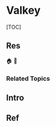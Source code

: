 # Valkey

[TOC]



## Res
🏠 
🚧 


### Related Topics



## Intro



## Ref
[替代 Redis 的一场赛跑，刚刚 Linux 基金会宣布了“赢家”]: https://mp.weixin.qq.com/s/ax_Rk_owpNRBkZJ3hoG3iw

[Redka：结合 Redis 速度与 SQLite 可靠性的革新数据库]: https://mp.weixin.qq.com/s/WTLvUU5khgip8H_jRNOkcw

